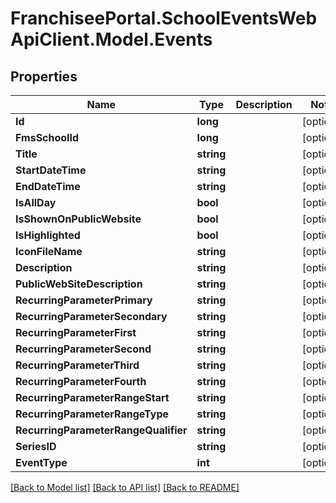 # FranchiseePortal.SchoolEventsWebApiClient.Model.Events

## Properties

Name | Type | Description | Notes
------------ | ------------- | ------------- | -------------
**Id** | **long** |  | [optional] 
**FmsSchoolId** | **long** |  | [optional] 
**Title** | **string** |  | [optional] 
**StartDateTime** | **string** |  | [optional] 
**EndDateTime** | **string** |  | [optional] 
**IsAllDay** | **bool** |  | [optional] 
**IsShownOnPublicWebsite** | **bool** |  | [optional] 
**IsHighlighted** | **bool** |  | [optional] 
**IconFileName** | **string** |  | [optional] 
**Description** | **string** |  | [optional] 
**PublicWebSiteDescription** | **string** |  | [optional] 
**RecurringParameterPrimary** | **string** |  | [optional] 
**RecurringParameterSecondary** | **string** |  | [optional] 
**RecurringParameterFirst** | **string** |  | [optional] 
**RecurringParameterSecond** | **string** |  | [optional] 
**RecurringParameterThird** | **string** |  | [optional] 
**RecurringParameterFourth** | **string** |  | [optional] 
**RecurringParameterRangeStart** | **string** |  | [optional] 
**RecurringParameterRangeType** | **string** |  | [optional] 
**RecurringParameterRangeQualifier** | **string** |  | [optional] 
**SeriesID** | **string** |  | [optional] 
**EventType** | **int** |  | [optional] 

[[Back to Model list]](../README.md#documentation-for-models) [[Back to API list]](../README.md#documentation-for-api-endpoints) [[Back to README]](../README.md)

